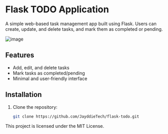 # Flask TODO Application

A simple web-based task management app built using Flask. Users can create, update, and delete tasks, and mark them as completed or pending.

![image](https://github.com/user-attachments/assets/8856ed11-280a-48e0-8f98-a1aea79d9ec6)


## Features
- Add, edit, and delete tasks
- Mark tasks as completed/pending
- Minimal and user-friendly interface

## Installation

1. Clone the repository:
   ```bash
   git clone https://github.com/JayddieTech/flask-todo.git

  This project is licensed under the MIT License.

